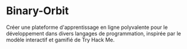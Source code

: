 # Binary-Orbit
Créer une plateforme d'apprentissage en ligne polyvalente pour le développement dans divers langages de programmation, inspirée par le modèle interactif et gamifié de Try Hack Me.
